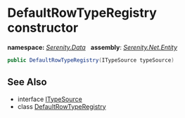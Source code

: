 # DefaultRowTypeRegistry constructor
**namespace:** *[Serenity.Data](../../README.md#serenity.data-namespace)*   **assembly**: *[Serenity.Net.Entity](../../README.md)*

```csharp
public DefaultRowTypeRegistry(ITypeSource typeSource)
```

## See Also

* interface [ITypeSource](../Serenity.Net.Core/../../Serenity.Abstractions/ITypeSource.md)
* class [DefaultRowTypeRegistry](../DefaultRowTypeRegistry.md)